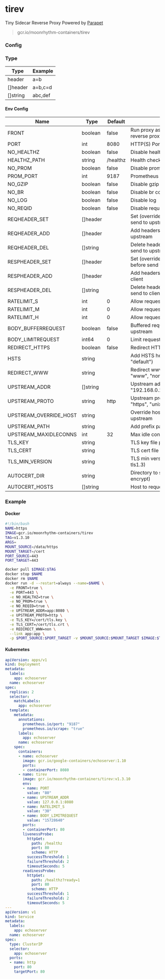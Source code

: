 # tirev

Tiny Sidecar Reverse Proxy Powered by [Parapet](https://github.com/moonrhythm/parapet)

> gcr.io/moonrhythm-containers/tirev

### Config

### Type

| Type | Example |
|---|---|
| header | a=b |
| []header | a=b,c=d |
| []string | abc,def |

#### Env Config

| Name | Type | Default | Description |
|---|---|---|---|
| FRONT | boolean | false | Run proxy as frontend without another reverse proxy in front |
| PORT | int | 8080 | HTTP(S) Port |
| NO_HEALTHZ | boolean | false | Disable health check path |
| HEALTHZ_PATH | string | /healthz | Health check path |
| NO_PROM | boolean | false | Disable prometheus endpoint |
| PROM_PORT | int | 9187 | Prometheus endpoint port |
| NO_GZIP | boolean | false | Disable gzip compression |
| NO_BR | boolean | false | Disable br compression |
| NO_LOG | boolean | false | Disable log |
| NO_REQID | boolean | false | Disable request id |
| REQHEADER_SET | []header | | Set (override) headers to request before send to upstream |
| REQHEADER_ADD | []header | | Add headers to request before send to upstream |
| REQHEADER_DEL | []string | | Delete headers from request before send to upstream |
| RESPHEADER_SET | []header | | Set (override) headers to response before send to client |
| RESPHEADER_ADD | []header | | Add headers to response before send to client |
| RESPHEADER_DEL | []string | | Delete headers from response before send to client |
| RATELIMIT_S | int | 0 | Allow requests per second per client ip |
| RATELIMIT_M | int | 0 | Allow requests per minute per client ip |
| RATELIMIT_H | int | 0 | Allow requests per hour per client ip |
| BODY_BUFFERREQUEST | boolean | false | Buffered request body before send to upstream |
| BODY_LIMITREQUEST | int64 | 0 | Limit request body (bytes) |
| REDIRECT_HTTPS | boolean | false | Redirect HTTP request to HTTPS |
| HSTS | string | | Add HSTS header ("", "preload", "default") |
| REDIRECT_WWW | string | | Redirect www/non-www config ("", "www", "non") |
| UPSTREAM_ADDR | []string | | Upstream addresses (ex. "192.168.0.2:8080,192.168.0.3:8080") |
| UPSTREAM_PROTO | string | http | Upstream protocol ("http", "h2c", "https", "unix") |
| UPSTREAM_OVERRIDE_HOST | string | | Override host header before send to upstream |
| UPSTREAM_PATH | string | | Add prefix path to request |
| UPSTREAM_MAXIDLECONNS | int | 32 | Max idle connections to upstream |
| TLS_KEY | string | | TLS key file path |
| TLS_CERT | string | | TLS cert file path |
| TLS_MIN_VERSION | string | | TLS min version (tls1.0, tls1.1, tls1.2, tls1.3) |
| AUTOCERT_DIR | string | | Directory to store certificate (lets encrypt) |
| AUTOCERT_HOSTS | []string | | Host to request certificate (lets encrypt) |

### Example

#### Docker

```sh
#!/bin/bash
NAME=https
IMAGE=gcr.io/moonrhythm-containers/tirev
TAG=v1.3.10
ARGS=
MOUNT_SOURCE=/data/https
MOUNT_TARGET=/cert
PORT_SOURCE=443
PORT_TARGET=443

docker pull $IMAGE:$TAG
docker stop $NAME
docker rm $NAME
docker run -d --restart=always --name=$NAME \
  -e FRONT=true \
  -e PORT=443 \
  -e NO_HEALTHZ=true \
  -e NO_PROM=true \
  -e NO_REQID=true \
  -e UPSTREAM_ADDR=app:8080 \
  -e UPSTREAM_PROTO=http \
  -e TLS_KEY=/cert/tls.key \
  -e TLS_CERT=/cert/tls.crt \
  -e REDIRECT_WWW=non \
  --link app:app \
  -p $PORT_SOURCE:$PORT_TARGET -v $MOUNT_SOURCE:$MOUNT_TARGET $IMAGE:$TAG $ARGS
```

#### Kubernetes

```yaml
apiVersion: apps/v1
kind: Deployment
metadata:
  labels:
    app: echoserver
  name: echoserver
spec:
  replicas: 2
  selector:
    matchLabels:
      app: echoserver
  template:
    metadata:
      annotations:
        prometheus.io/port: "9187"
        prometheus.io/scrape: "true"
      labels:
        app: echoserver
      name: echoserver
    spec:
      containers:
      - name: echoserver
        image: gcr.io/google-containers/echoserver:1.10
        ports:
        - containerPort: 8080
      - name: tirev
        image: gcr.io/moonrhythm-containers/tirev:v1.3.10
        env:
        - name: PORT
          value: "80"
        - name: UPSTREAM_ADDR
          value: 127.0.0.1:8080
        - name: RATELIMIT_S
          value: "30"
        - name: BODY_LIMITREQUEST
          value: "15728640"
        ports:
        - containerPort: 80
        livenessProbe:
          httpGet:
            path: /healthz
            port: 80
            scheme: HTTP
          successThreshold: 1
          failureThreshold: 2
          timeoutSeconds: 5
        readinessProbe:
          httpGet:
            path: /healthz?ready=1
            port: 80
            scheme: HTTP
          successThreshold: 1
          failureThreshold: 2
          timeoutSeconds: 5
---
apiVersion: v1
kind: Service
metadata:
  labels:
    app: echoserver
  name: echoserver
spec:
  type: ClusterIP
  selector:
    app: echoserver
  ports:
  - name: http
    port: 80
    targetPort: 80
```
